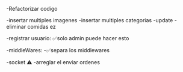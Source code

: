 -Refactorizar codigo

-insertar multiples imagenes
-insertar multiples categorias
-update
-eliminar comidas ez

-registrar usuario:
✅solo admin puede hacer esto

-middleWares:
-✅separa los middlewares

-socket ⚠️
-arreglar el enviar ordenes

